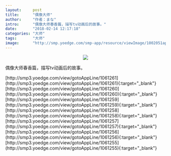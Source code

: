 ```yaml
---
layout:     post
title:      "偶像大师"
author:     "作者：まな"
intro:      "偶像大师春香篇，描写tv动画后的故事。"
date:       "2018-02-14 12:17:18"
categories: "大师"
tags:       "大师"
image:      "http://smp.yoedge.com/smp-app/resource/viewImage/1002051appline.png"
---
```

<div style="text-align: center">
<p><img src="http://smp.yoedge.com/smp-app/resource/viewImage/1002051appline.png"/></p>
</div>
<p class="post-meta">
<span>偶像大师春香篇，描写tv动画后的故事。</span>
</p>
[http://smp3.yoedge.com/view/gotoAppLine/1061261](http://smp3.yoedge.com/view/gotoAppLine/1061261){:target="_blank"}
[http://smp3.yoedge.com/view/gotoAppLine/1061260](http://smp3.yoedge.com/view/gotoAppLine/1061260){:target="_blank"}
[http://smp3.yoedge.com/view/gotoAppLine/1061259](http://smp3.yoedge.com/view/gotoAppLine/1061259){:target="_blank"}
[http://smp3.yoedge.com/view/gotoAppLine/1061258](http://smp3.yoedge.com/view/gotoAppLine/1061258){:target="_blank"}
[http://smp3.yoedge.com/view/gotoAppLine/1061257](http://smp3.yoedge.com/view/gotoAppLine/1061257){:target="_blank"}
[http://smp3.yoedge.com/view/gotoAppLine/1061256](http://smp3.yoedge.com/view/gotoAppLine/1061256){:target="_blank"}
[http://smp3.yoedge.com/view/gotoAppLine/1061255](http://smp3.yoedge.com/view/gotoAppLine/1061255){:target="_blank"}


